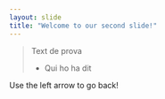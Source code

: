 ```yaml
---
layout: slide
title: "Welcome to our second slide!"
---
```

> Text de prova
> - Qui ho ha dit

Use the left arrow to go back!
